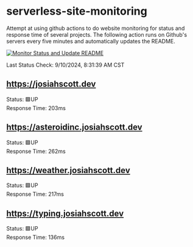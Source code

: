 # serverless-site-monitoring
Attempt at using github actions to do website monitoring for status and response time of several projects. The following action runs on Github's servers every five minutes and automatically updates the README.  

[![Monitor Status and Update README](https://github.com/JosiahSco/serverless-site-monitoring/actions/workflows/monitor.yaml/badge.svg)](https://github.com/JosiahSco/serverless-site-monitoring/actions/workflows/monitor.yaml)

Last Status Check: 9/10/2024, 8:31:39 AM CST

## https://josiahscott.dev
Status: 🟩UP  
Response Time: 203ms

## https://asteroidinc.josiahscott.dev
Status: 🟩UP  
Response Time: 262ms

## https://weather.josiahscott.dev
Status: 🟩UP  
Response Time: 217ms

## https://typing.josiahscott.dev
Status: 🟩UP  
Response Time: 136ms

